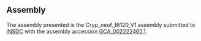 

Assembly
--------

The assembly presented is the Cryp\_neof\_Bt120\_V1 assembly submitted
to [INSDC](http://www.insdc.org) with the assembly accession
[GCA\_002222465.1](http://www.ebi.ac.uk/ena/data/view/GCA_002222465.1).
